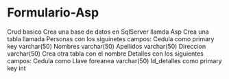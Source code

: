 # Formulario-Asp
Crud basico
Crea una base de datos en SqlServer llamda Asp
Crea una tabla llamada Personas con los siguinetes campos:  Cedula como primary key varchar(50)
                                                            Nombres varchar(50)
                                                            Apellidos varchar(50)
                                                            Direccion varchar(50)
Crea otra tabla con el nombre Detalles con los siguientes campos: Cedula como Llave foreanea varchar(50)
                                                                  Id_detalles como primary key int
                                                                  
